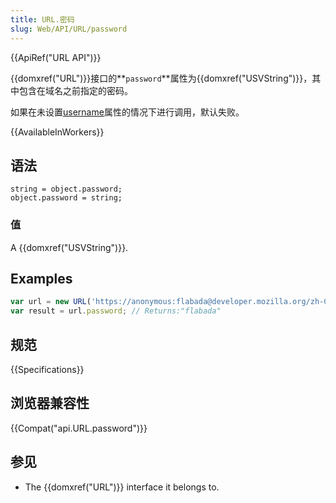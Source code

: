 ```yaml
---
title: URL.密码
slug: Web/API/URL/password
---
```

{{ApiRef("URL API")}}

{{domxref("URL")}}接口的**`password`**属性为{{domxref("USVString")}}，其中包含在域名之前指定的密码。

如果在未设置[username](/zh-CN/docs/Web/API/URL/username)属性的情况下进行调用，默认失败。

{{AvailableInWorkers}}

## 语法

```plain
string = object.password;
object.password = string;
```

### 值

A {{domxref("USVString")}}.

## Examples

```js
var url = new URL('https://anonymous:flabada@developer.mozilla.org/zh-CN/docs/Web/API/URL/password');
var result = url.password; // Returns:"flabada"
```

## 规范

{{Specifications}}

## 浏览器兼容性

{{Compat("api.URL.password")}}

## 参见

- The {{domxref("URL")}} interface it belongs to.
